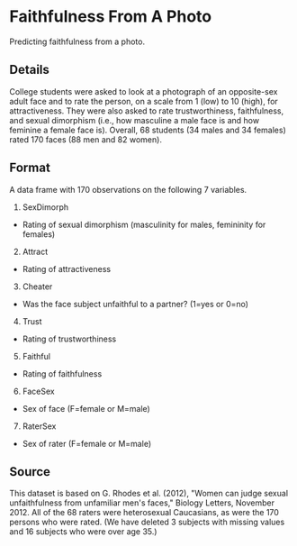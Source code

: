 # Faithfulness From A Photo
Predicting faithfulness from a photo.

## Details
College students were asked to look at a photograph of an opposite-sex adult face and to rate the person, on a scale from 1 (low) to 10 (high), for attractiveness. They were also asked to rate trustworthiness, faithfulness, and sexual dimorphism (i.e., how masculine a male face is and how feminine a female face is). Overall, 68 students (34 males and 34 females) rated 170 faces (88 men and 82 women).

## Format
A data frame with 170 observations on the following 7 variables.

1. SexDimorph
- Rating of sexual dimorphism (masculinity for males, femininity for females)

2. Attract
- Rating of attractiveness

3. Cheater
- Was the face subject unfaithful to a partner? (1=yes or 0=no)

4. Trust
- Rating of trustworthiness

5. Faithful
- Rating of faithfulness

6. FaceSex
- Sex of face (F=female or M=male)

7. RaterSex
- Sex of rater (F=female or M=male)

## Source
This dataset is based on G. Rhodes et al. (2012), "Women can judge sexual unfaithfulness from unfamiliar men's faces," Biology Letters, November 2012. All of the 68 raters were heterosexual Caucasians, as were the 170 persons who were rated. (We have deleted 3 subjects with missing values and 16 subjects who were over age 35.)
